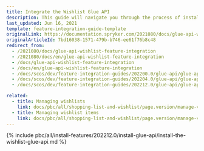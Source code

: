 ```yaml
---
title: Integrate the Wishlist Glue API
description: This guide will navigate you through the process of installing and configuring the Wishlist API feature in Spryker OS.
last_updated: Jun 16, 2021
template: feature-integration-guide-template
originalLink: https://documentation.spryker.com/2021080/docs/glue-api-wishlist-feature-integration
originalArticleId: 7bd16038-1571-479b-b746-ee61f76b8c48
redirect_from:
  - /2021080/docs/glue-api-wishlist-feature-integration
  - /2021080/docs/en/glue-api-wishlist-feature-integration
  - /docs/glue-api-wishlist-feature-integration
  - /docs/en/glue-api-wishlist-feature-integration
  - /docs/scos/dev/feature-integration-guides/202200.0/glue-api/glue-api-wishlist-feature-integration.html
  - /docs/scos/dev/feature-integration-guides/202204.0/glue-api/glue-api-wishlist-feature-integration.html
  - /docs/scos/dev/feature-integration-guides/202212.0/glue-api/glue-api-wishlist-feature-integration.html

related:
  - title: Managing wishlists
    link: docs/pbc/all/shopping-list-and-wishlist/page.version/manage-via-glue-api/manage-wishlists-via-glue-api.html
  - title: Managing wishlist items
    link: docs/pbc/all/shopping-list-and-wishlist/page.version/manage-via-glue-api/manage-wishlist-items-via-glue-api.html
---
```


{% include pbc/all/install-features/202212.0/install-glue-api/install-the-wishlist-glue-api.md %} <!-- To edit, see /_includes/pbc/all/install-features/202212.0/install-glue-api/install-the-wishlist-glue-api.md -->
